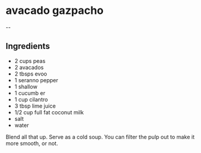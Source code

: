 ---
---

# avacado gazpacho

-- 
## Ingredients 
- 2 cups peas
- 2 avacados
- 2 tbsps evoo
- 1 seranno pepper
- 1 shallow
- 1 cucumb er
- 1 cup cilantro
- 3 tbsp lime juice
- 1/2 cup full fat coconut milk
- salt
- water

Blend all that up. Serve as a cold soup. You can filter the pulp out to make it more smooth, or not.
